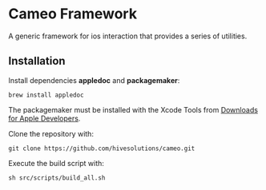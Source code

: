 # Cameo Framework

A generic framework for ios interaction that provides a series of utilities.

## Installation

Install dependencies **appledoc** and **packagemaker**:

    brew install appledoc

The packagemaker must be installed with the Xcode Tools from
[Downloads for Apple Developers](https://developer.apple.com/downloads).

Clone the repository with:

    git clone https://github.com/hivesolutions/cameo.git

Execute the build script with:

    sh src/scripts/build_all.sh
